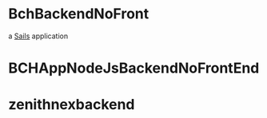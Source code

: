 # BchBackendNoFront

a [Sails](http://sailsjs.org) application
# BCHAppNodeJsBackendNoFrontEnd
# zenithnexbackend
